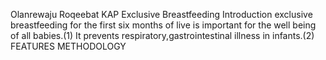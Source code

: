 Olanrewaju Roqeebat
KAP Exclusive Breastfeeding
  Introduction
exclusive breastfeeding for the first six months of live is important for the well being of all babies.(1)
It prevents respiratory,gastrointestinal illness in infants.(2)
FEATURES 
METHODOLOGY